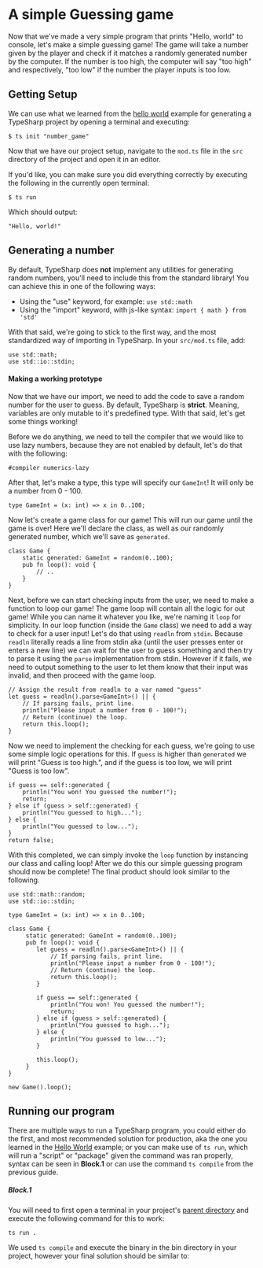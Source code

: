 # A simple Guessing game

Now that we've made a very simple program that prints "Hello, world" to  console, let's make a simple guessing game! The game will take a number  given by the player and check if it matches a randomly generated number  by the computer. If the number is too high, the computer will say "too  high" and respectively, "too low" if the number the player inputs is too low.


## Getting Setup

We can use what we learned from the [hello world]() example for generating a TypeSharp project by opening a terminal and executing:

```shell
$ ts init "number_game"
```

Now that we have our project setup, navigate to the `mod.ts` file in the `src` directory of the project and open it in an editor.

If you'd like, you can make sure you did everything correctly by executing the following in the currently open terminal:

```shell
$ ts run
```

Which should output:

```shell
"Hello, world!"
```



## Generating a number

By default, TypeSharp does **not** implement any utilities for generating random numbers, you'll need to include this from the standard library! You can achieve this in one of the following ways:

- Using the "use" keyword, for example: `use std::math`
- Using the "import" keyword, with js-like syntax: `import { math } from 'std'`

With that said, we're going to stick to the first way, and the most standardized way of importing in TypeSharp. In your `src/mod.ts` file, add:

```typesharp
use std::math;
use std::io::stdin;
```

#### Making a working prototype

Now that we have our import, we need to add the code to save a random number for the user to guess. By default, TypeSharp is **strict**. Meaning, variables are only mutable to it's predefined type. With that said, let's get some things working!

Before we do anything, we need to tell the compiler that we would like to use lazy numbers, because they are not enabled by default, let's do that with the following:

```typesharp
#compiler numerics-lazy
```

After that, let's make a type, this type will specify our `GameInt`! It will only be a number from 0 - 100.
```typesharp
type GameInt = (x: int) => x in 0..100;
```
Now let's create a game class for our game! This will run our game until the game is over!
Here we'll declare the class, as well as our randomly generated number, which we'll save as `generated`.
```typesharp
class Game {
    static generated: GameInt = random(0..100);
    pub fn loop(): void {
        // ..
    }
}
```
Next, before we can start checking inputs from the user, we need to make a function to loop our game! The game loop will contain all the logic for out game! While you can name it whatever you like, we're naming it `loop` for simplicity. In our loop function (inside the `Game` class) we need to add a way to check for a user input! Let's do that using `readln` from `stdin`. Because `readln` literally reads a line from stdin aka (until the user presses enter or enters a new line) we can wait for the user to guess something and then try to parse it using the `parse` implementation from stdin. However if it fails, we need to output something to the user to let them know that their input was invalid, and then proceed with the game loop.

```typesharp
// Assign the result from readln to a var named "guess"
let guess = readln().parse<GameInt>() || {
    // If parsing fails, print line.
    println("Please input a number from 0 - 100!");
    // Return (continue) the loop.
    return this.loop();
}
```

Now we need to implement the checking for each guess, we're going to use some simple logic operations for this. If `guess` is higher than `generated` we will print "Guess is too high.", and if the guess is too low, we will print "Guess is too low".

```typesharp
if guess == self::generated {
    println("You won! You guessed the number!");
    return;
} else if (guess > self::generated) {
    println("You guessed to high...");
} else {
    println("You guessed to low...");
}
return false;
```

With this completed, we can simply invoke the `loop` function by instancing our class and calling loop! After we do this our simple guessing program should now be complete! The final product should look similar to the following.

```typesharp
use std::math::random;
use std::io::stdin;

type GameInt = (x: int) => x in 0..100;

class Game {
     static generated: GameInt = random(0..100);
     pub fn loop(): void {
        let guess = readln().parse<GameInt>() || {
            // If parsing fails, print line.
            println("Please input a number from 0 - 100!");
            // Return (continue) the loop.
            return this.loop();
        }

        if guess == self::generated {
            println("You won! You guessed the number!");
            return;
        } else if (guess > self::generated) {
            println("You guessed to high...");
        } else {
            println("You guessed to low...");
        }

        this.loop();
     }
}

new Game().loop();
```

## Running our program

There are multiple ways to run a TypeSharp program, you could either do the first, and most recommended solution for production, aka the one you learned in the [Hello World]() example; or you can make use of `ts run`, which will run a "script" or "package" given the command was ran properly, syntax can be seen in **Block.1** or can use the command `ts compile` from the previous guide.

##### Block.1

You will need to first open a terminal in your project's [parent directory]() and execute the following command for this to work:

```shell
ts run .
```

We used `ts compile` and execute the binary in the bin directory in your project, however your final solution should be similar to:
